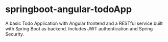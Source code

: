 # springboot-angular-todoApp
A basic Todo Application with Angular frontend and a RESTful service built with Spring Boot as backend. Includes JWT authentication and Spring Security.
